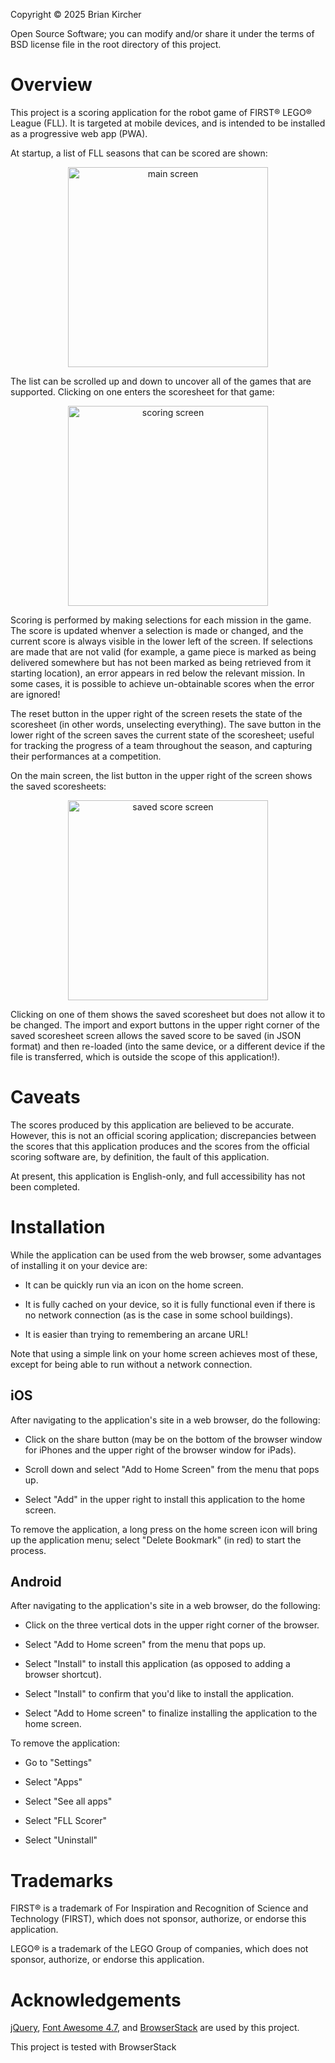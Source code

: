 Copyright &copy; 2025 Brian Kircher

Open Source Software; you can modify and/or share it under the terms of BSD
license file in the root directory of this project.

# Overview

This project is a scoring application for the robot game of FIRST&reg;
LEGO&reg; League (FLL). It is targeted at mobile devices, and is intended to be
installed as a progressive web app (PWA).

At startup, a list of FLL seasons that can be scored are shown:

<p align="center">
  <img alt="main screen" src="screenshots/screen1n.webp" style="width: 20rem" />
</p>

The list can be scrolled up and down to uncover all of the games that are
supported. Clicking on one enters the scoresheet for that game:

<p align="center">
  <img alt="scoring screen" src="screenshots/screen2n.webp" style="width: 20rem" />
</p>

Scoring is performed by making selections for each mission in the game. The
score is updated whenver a selection is made or changed, and the current score
is always visible in the lower left of the screen. If selections are made that
are not valid (for example, a game piece is marked as being delivered somewhere
but has not been marked as being retrieved from it starting location), an error
appears in red below the relevant mission. In some cases, it is possible to
achieve un-obtainable scores when the error are ignored!

The reset button in the upper right of the screen resets the state of the
scoresheet (in other words, unselecting everything). The save button in the
lower right of the screen saves the current state of the scoresheet; useful for
tracking the progress of a team throughout the season, and capturing their
performances at a competition.

On the main screen, the list button in the upper right of the screen shows the
saved scoresheets:

<p align="center">
  <img alt="saved score screen" src="screenshots/screen3n.webp" style="width: 20rem" />
</p>

Clicking on one of them shows the saved scoresheet but does not allow it to be
changed. The import and export buttons in the upper right corner of the saved
scoresheet screen allows the saved score to be saved (in JSON format) and then
re-loaded (into the same device, or a different device if the file is
transferred, which is outside the scope of this application!).

# Caveats

The scores produced by this application are believed to be accurate. However,
this is not an official scoring application; discrepancies between the scores
that this application produces and the scores from the official scoring
software are, by definition, the fault of this application.

At present, this application is English-only, and full accessibility has not
been completed.

# Installation

While the application can be used from the web browser, some advantages of
installing it on your device are:

* It can be quickly run via an icon on the home screen.

* It is fully cached on your device, so it is fully functional even if there
  is no network connection (as is the case in some school buildings).

* It is easier than trying to remembering an arcane URL!

Note that using a simple link on your home screen achieves most of these,
except for being able to run without a network connection.

## iOS

After navigating to the application's site in a web browser, do the following:

* Click on the share button (may be on the bottom of the browser window for
  iPhones and the upper right of the browser window for iPads).

* Scroll down and select "Add to Home Screen" from the menu that pops up.

* Select "Add" in the upper right to install this application to the home
  screen.

To remove the application, a long press on the home screen icon will bring up
the application menu; select "Delete Bookmark" (in red) to start the process.

## Android

After navigating to the application's site in a web browser, do the following:

* Click on the three vertical dots in the upper right corner of the browser.

* Select "Add to Home screen" from the menu that pops up.

* Select "Install" to install this application (as opposed to adding a browser
  shortcut).

* Select "Install" to confirm that you'd like to install the application.

* Select "Add to Home screen" to finalize installing the application to the
  home screen.

To remove the application:

* Go to "Settings"

* Select "Apps"

* Select "See all apps"

* Select "FLL Scorer"

* Select "Uninstall"

# Trademarks

FIRST&reg; is a trademark of For Inspiration and Recognition of Science and
Technology (FIRST), which does not sponsor, authorize, or endorse this
application.

LEGO&reg; is a trademark of the LEGO Group of companies, which does not
sponsor, authorize, or endorse this application.

# Acknowledgements

[jQuery](https://jquery.com), [Font Awesome 4.7](https://fontawesome.com/v4),
and [BrowserStack](https://www.browserstack.com) are used by this project.

This project is tested with BrowserStack
